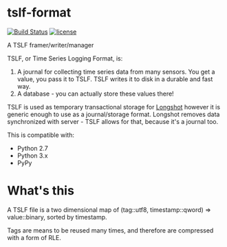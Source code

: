 tslf-format
===========

[![Build Status](https://travis-ci.org/smok-serwis/tslf-format.svg)](https://travis-ci.org/smok-serwis/tslf-format)
[![license](https://img.shields.io/github/license/mashape/apistatus.svg)]()

A TSLF framer/writer/manager

TSLF, or Time Series Logging Format, is:

1. A journal for collecting time series data from many sensors. You get a value, you
   pass it to TSLF. TSLF writes it to disk in a durable and fast way.
2. A database - you can actually store these values there!

TSLF is used as temporary transactional storage for 
[Longshot]([https://github.com/smok-serwis/longshot-python)
however it is generic enough to use as a journal/storage format.
Longshot removes data synchronized with server - TSLF allows for that, because 
it's a journal too.

This is compatible with:
* Python 2.7
* Python 3.x
* PyPy

# What's this
A TSLF file is a two dimensional map of (tag::utf8, timestamp::qword) => value::binary,
sorted by timestamp.

Tags are means to be reused many times, and therefore are compressed with a form of RLE.
